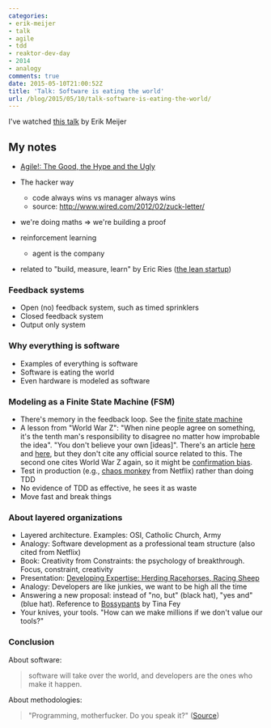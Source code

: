 ```yaml
---
categories:
- erik-meijer
- talk
- agile
- tdd
- reaktor-dev-day
- 2014
- analogy
comments: true
date: 2015-05-10T21:00:52Z
title: 'Talk: Software is eating the world'
url: /blog/2015/05/10/talk-software-is-eating-the-world/
---
```


I've watched [this talk](http://reaktor.com/blog/erik-meijer-software-eating-world/) by Erik Meijer

## My notes
  
  * [Agile!: The Good, the Hype and the Ugly](http://www.amazon.com/Agile-The-Good-Hype-Ugly/dp/3319051547)

  * The hacker way
  	* code always wins vs manager always wins
  	* source: http://www.wired.com/2012/02/zuck-letter/
  * we're doing maths => we're building a proof
  * reinforcement learning
  	* agent is the company
  * related to "build, measure, learn" by Eric Ries ([the lean startup](http://theleanstartup.com/book))

### Feedback systems

  * Open (no) feedback system, such as timed sprinklers
  * Closed feedback system
  * Output only system

### Why everything is software

  * Examples of everything is software
  * Software is eating the world
  * Even hardware is modeled as software

### Modeling as a Finite State Machine (FSM)

  * There's memory in the feedback loop. See the [finite state machine](http://en.wikipedia.org/wiki/Finite-state_machine)
  * A lesson from "World War Z": "When nine people agree on something, it's the tenth man's responsibility to disagree no matter how improbable the idea". "You don't believe your own [ideas]". There's an article [here](http://lifehacker.com/plan-more-effectively-with-the-tenth-man-rule-1689738373) and [here](http://evidencemag.com/world-war-z/), but they don't cite any official source related to this. The second one cites World War Z again, so it might be [confirmation bias](http://en.wikipedia.org/wiki/Confirmation_bias).
  * Test in production (e.g., [chaos monkey](https://github.com/Netflix/SimianArmy/wiki/Chaos-Monkey) from Netflix) rather than doing TDD
  * No evidence of TDD as effective, he sees it as waste
  * Move fast and break things

### About layered organizations

  * Layered architecture. Examples: OSI, Catholic Church, Army
  * Analogy: Software development as a professional team structure (also cited from Netflix)
  * Book: Creativity from Constraints: the psychology of breakthrough. Focus, constraint, creativity
  * Presentation: [Developing Expertise: Herding Racehorses, Racing Sheep](http://www.infoq.com/presentations/Developing-Expertise-Dave-Thomas)
  * Analogy: Developers are like junkies, we want to be high all the time
  * Answering a new proposal: instead of "no, but" (black hat), "yes and" (blue hat). Reference to [Bossypants](http://www.amazon.com/Bossypants-Tina-Fey-ebook/dp/B0047Y0FGY) by Tina Fey
  * Your knives, your tools. "How can we make millions if we don't value our tools?"

### Conclusion

About software:

  > software will take over the world, and developers are the ones who make it happen.

About methodologies:

  > "Programming, motherfucker. Do you speak it?" ([Source](http://programming-motherfucker.com/))


